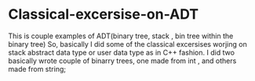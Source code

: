 # Classical-excersise-on-ADT
This is couple examples of ADT(binary tree, stack , bin tree within the binary tree)
So, basically I did some of the classical excersises worjing on stack abstract data type or user data type as in C++ fashion.
I did two basically wrote couple of binarry trees, one made from int , and others made from string;
